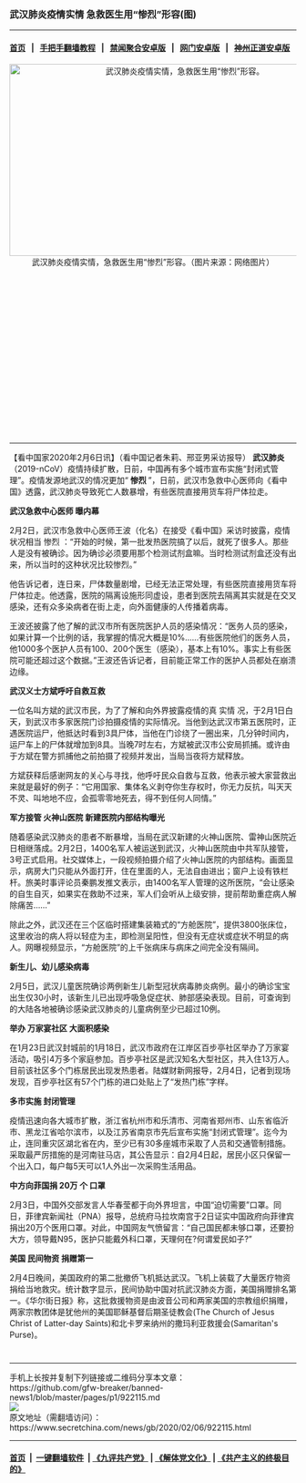 ### 武汉肺炎疫情实情 急救医生用“惨烈”形容(图)
------------------------

#### [首页](https://github.com/gfw-breaker/banned-news1/blob/master/README.md) &nbsp;&nbsp;|&nbsp;&nbsp; [手把手翻墙教程](https://github.com/gfw-breaker/guides/wiki) &nbsp;&nbsp;|&nbsp;&nbsp; [禁闻聚合安卓版](https://github.com/gfw-breaker/bn-android) &nbsp;&nbsp;|&nbsp;&nbsp; [网门安卓版](https://github.com/oGate2/oGate) &nbsp;&nbsp;|&nbsp;&nbsp; [神州正道安卓版](https://github.com/SzzdOgate/update) 



<div class="article_right" style="fone-color:#000">
 <p style="text-align: center;">
  <img alt="武汉肺炎疫情实情，急救医生用“惨烈”形容。" src="https://img3.secretchina.com/pic/2020/2-4/p2619631a817209955-ss.jpg" style="height:337px; width:600px"/>
  <br>
   武汉肺炎疫情实情，急救医生用“惨烈”形容。（图片来源：网络图片）
   <span id="hideid" name="hideid" style="color:red;display:none;">
    <span href="https://www.secretchina.com">
    </span>
   </span>
  </br>
 </p>
 <div id="txt-mid1-t21-2017">
  <ins class="adsbygoogle" data-ad-client="ca-pub-1276641434651360" data-ad-slot="2451032099" style="display:inline-block;width:336px;height:280px">
  </ins>
  

---


  </div>
 </div>
 <p>
  【看中国家2020年2月6日讯】（看中国记者朱莉、邢亚男采访报导）
  <strong>
   <span href="https://www.secretchina.com/news/gb/tag/武汉肺炎" target="_blank">
    武汉肺炎
   </span>
  </strong>
  （2019-nCoV）疫情持续扩散，日前，中国再有多个城市宣布实施“封闭式管理”。疫情发源地武汉的情况更加“
  <strong>
   惨烈
  </strong>
  ”，日前，武汉市急救中心医师向《看中国》透露，武汉肺炎导致死亡人数暴增，有些医院直接用货车将尸体拉走。
  <span id="hideid" name="hideid" style="color:red;display:none;">
   <span href="https://www.secretchina.com">
   </span>
  </span>
 </p>
 <p>
  <strong>
   武汉急救中心医师
  </strong>
  <strong>
   曝内幕
  </strong>
 </p>
 <p>
  2月2日，武汉市急救中心医师王波（化名）在接受《看中国》采访时披露，疫情状况相当
  <span href="https://www.secretchina.com/news/gb/tag/惨烈" target="_blank">
   惨烈
  </span>
  ：“开始的时候，第一批发热医院搞了以后，就死了很多人。那些人是没有被确诊。因为确诊必须要用那个检测试剂盒嘛。当时检测试剂盒还没有出来，所以当时的这种状况比较惨烈。”
 </p>
 <p>
  他告诉记者，连日来，尸体数量剧增，已经无法正常处理，有些医院直接用货车将尸体拉走。他透露，医院的隔离设施形同虚设，患者到医院去隔离其实就是在交叉感染，还有众多染病者在街上走，向外面健康的人传播着病毒。
 </p>
 <p>
  王波还披露了他了解的武汉市所有医院医护人员的感染情况：“医务人员的感染，如果计算一个比例的话，我掌握的情况大概是10%……有些医院他们的医务人员，他1000多个医护人员有100、200个医生（感染），基本上有10%。事实上有些医院可能还超过这个数据。”王波还告诉记者，目前能正常工作的医护人员都处在崩溃边缘。
 </p>
 <p>
  <strong>
   武汉义士方斌呼吁自救互救
  </strong>
 </p>
 <p>
  一位名叫方斌的武汉市民，为了了解和向外界披露疫情的真
  <span href="https://www.secretchina.com/news/gb/tag/实情" target="_blank">
   实情
  </span>
  况，于2月1日白天，到武汉市多家医院门诊拍摄疫情的实际情况。当他到达武汉市第五医院时，正遇医院运尸，他抵达时看到3具尸体，当他在门诊绕了一圈出来，几分钟时间内，运尸车上的尸体就增加到8具。当晚7时左右，方斌被武汉市公安局抓捕。或许由于方斌在警方抓捕他之前拍摄了视频并发出，当局当夜将方斌释放。
 </p>
 <p>
  方斌获释后感谢网友的关心与寻找，他呼吁民众自救与互救，他表示被大家营救出来就是最好的例子：“它用国家、集体名义剥夺你生存权时，你无力反抗，叫天天不灵、叫地地不应，会孤零零地死去，得不到任何人同情。”
 </p>
 <p>
  <strong>
   军方接管
  </strong>
  <strong>
   火神山医院 新建医院内部结构曝光
  </strong>
 </p>
 <p>
  随着感染武汉肺炎的患者不断暴增，当局在武汉新建的火神山医院、雷神山医院近日相继落成。2月2日，1400名军人被运送到武汉，火神山医院由中共军队接管，3号正式启用。社交媒体上，一段视频拍摄介绍了火神山医院的内部结构。画面显示，病房大门只能从外面打开，住在里面的人，无法自由进出；窗户上设有铁栏杆。旅美时事评论员秦鹏发推文表示，由1400名军人管理的这所医院，“会让感染的自生自灭，如果实在救助不过来，军人们会听从上级安排，提前帮助重症病人解除痛苦……”
 </p>
 <p>
  除此之外，武汉还在三个区临时搭建集装箱式的“方舱医院”，提供3800张床位，这里收治的病人将以轻症为主，即检测呈阳性，但没有无症状或症状不明显的病人。网曝视频显示，“方舱医院”的上千张病床与病床之间完全没有隔间。
 </p>
 <center>
  <div style="max-width: 632px;height:180px; display: none; text-align: center; margin: 0 auto; overflow: hidden;overflow-x: hidden;">
   <div id="taboola-midarticle-thumbnails" style="max-width: 632px;height:180px;overflow: hidden;overflow-x: hidden;">
   </div>
  </div>
  <div>
   <ins class="adsbygoogle" data-ad-client="ca-pub-1276641434651360" data-ad-format="fluid" data-ad-layout="in-article" data-ad-slot="5164544770" style="display:block; text-align:center;">
   </ins>
  </div>
 </center>
 <p>
  <strong>
   新生儿、幼儿感染病毒
  </strong>
 </p>
 <p>
  2月5日，武汉儿童医院确诊两例新生儿新型冠状病毒肺炎病例。最小的确诊宝宝出生仅30小时，该新生儿已出现呼吸急促症状、肺部感染表现。目前，可查询到的大陆各地被确诊感染武汉肺炎的儿童病例至少已超过10例。
 </p>
 <p>
  <strong>
   举办
  </strong>
  <strong>
   万家宴社区
  </strong>
  <strong>
   大面积感染
  </strong>
 </p>
 <p>
  在1月23日武汉封城前的1月18日，武汉市政府在江岸区百步亭社区举办了万家宴活动，吸引4万多个家庭参加。百步亭社区是武汉知名大型社区，共入住13万人。目前该社区多个门栋居民出现发热患者。陆媒财新网报导，2月4日，记者到现场发现，百步亭社区有57个门栋的进口处贴上了“发热门栋”字样。
 </p>
 <p>
  <strong>
   多市实施
  </strong>
  <strong>
   封闭管理
  </strong>
 </p>
 <p>
  疫情迅速向各大城市扩散，浙江省杭州市和乐清市、河南省郑州市、山东省临沂市、黑龙江省哈尔滨市，以及江苏省南京市先后宣布实施“封闭式管理”。迄今为止，连同重灾区湖北省在内，至少已有30多座城市采取了人员和交通管制措施。采取最严厉措施的是河南驻马店，其公告显示：自2月4日起，居民小区只保留一个出入口，每户每5天可以1人外出一次采购生活用品。
 </p>
 <p>
  <strong>
   中方向菲国捐
  </strong>
  <strong>
   20万
  </strong>
  <strong>
   个
  </strong>
  <strong>
   口罩
  </strong>
 </p>
 <p>
  2月3日，中国外交部发言人华春莹都于向外界坦言，中国“迫切需要”口罩。同日，菲律宾新闻社（PNA）报导，总统府马拉坎南宫于2日证实中国政府向菲律宾捐出20万个医用口罩。对此，中国网友气愤留言：“自己国民都未够口罩，还要扮大方，领导戴N95，医护只能戴外科口罩，天理何在?何谓爱民如子?”
 </p>
 <p>
  <strong>
   美国
  </strong>
  <strong>
   民间物资
  </strong>
  <strong>
   捐赠第一
  </strong>
 </p>
 <p>
  2月4日晚间，美国政府的第二批撤侨飞机抵达武汉。飞机上装载了大量医疗物资捐给当地救灾。统计数字显示，民间协助中国对抗武汉肺炎方面，美国捐赠排名第一。《华尔街日报》称，这批救援物资是由波音公司和两家美国的宗教组织捐赠，两家宗教团体是犹他州的美国耶稣基督后期圣徒教会(The Church of Jesus Christ of Latter-day Saints)和北卡罗来纳州的撒玛利亚救援会(Samaritan's Purse)。
  <center>
   <div>
    <div id="txt-mid2-t22-2017" style="display: block;  max-height: 351px;  overflow: hidden;">
     <div id="SC-21xxx">
     </div>
     <ins class="adsbygoogle" data-ad-client="ca-pub-1276641434651360" data-ad-format="auto" data-ad-slot="4301710469" data-full-width-responsive="true" style="display:block">
     </ins>
    </div>
   </div>
  </center>
  <div style="padding-top:12px;">
  </div>
 </p>
</div>

<hr/>
手机上长按并复制下列链接或二维码分享本文章：<br/>
https://github.com/gfw-breaker/banned-news1/blob/master/pages/p1/922115.md <br/>
<a href='https://github.com/gfw-breaker/banned-news1/blob/master/pages/p1/922115.md'><img src='https://github.com/gfw-breaker/banned-news1/blob/master/pages/p1/922115.md.png'/></a> <br/>
原文地址（需翻墙访问）：https://www.secretchina.com/news/gb/2020/02/06/922115.html


------------------------
#### [首页](https://github.com/gfw-breaker/banned-news1/blob/master/README.md) &nbsp;|&nbsp; [一键翻墙软件](https://github.com/gfw-breaker/nogfw/blob/master/README.md) &nbsp;| [《九评共产党》](https://github.com/gfw-breaker/9ping.md/blob/master/README.md#九评之一评共产党是什么) | [《解体党文化》](https://github.com/gfw-breaker/jtdwh.md/blob/master/README.md) | [《共产主义的终极目的》](https://github.com/gfw-breaker/gczydzjmd.md/blob/master/README.md)


<img src='http://gfw-breaker.win/banned-news/pages/p1/922115.md' width='0px' height='0px'/>